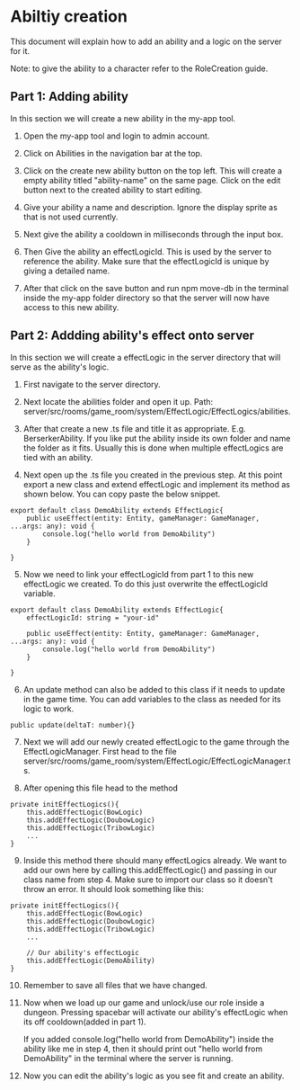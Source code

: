 # Abiltiy creation

This document will explain how to add an ability and a logic on the server for it.

Note: to give the ability to a character refer to the RoleCreation guide.

## Part 1: Adding ability

In this section we will create a new ability in the my-app tool.

1. Open the my-app tool and login to admin account.

2. Click on Abilities in the navigation bar at the top.

3. Click on the create new ability button on the top left. This will create a empty ability titled "ability-name" on the same page. Click on the edit button next to the created ability to start editing.

4. Give your ability a name and description. Ignore the display sprite as that is not used currently.

5. Next give the ability a cooldown in milliseconds through the input box.

7. Then Give the ability an effectLogicId. This is used by the server to reference the ability. Make sure that the effectLogicId is unique by giving a detailed name.

8. After that click on the save button and run npm move-db in the terminal inside the my-app folder directory so that the server will now have access to this new ability.

## Part 2: Addding ability's effect onto server
In this section we will create a effectLogic in the server directory that will serve as the ability's logic.

1. First navigate to the server directory.

2. Next locate the abilities folder and open it up. Path: server/src/rooms/game_room/system/EffectLogic/EffectLogics/abilities.

3. After that create a new .ts file and title it as appropriate. E.g. BerserkerAbility. If you like put the ability inside its own folder and name the folder as it fits. Usually this is done when multiple effectLogics are tied with an ability.

4. Next open up the .ts file you created in the previous step. At this point export a new class and extend effectLogic and implement its method as shown below. You can copy paste the below snippet.

```
export default class DemoAbility extends EffectLogic{
    public useEffect(entity: Entity, gameManager: GameManager, ...args: any): void {
        console.log("hello world from DemoAbility")
    }
    
}

```

5. Now we need to link your effectLogicId from part 1 to this new effectLogic we created. To do this just overwrite the effectLogicId variable.

```
export default class DemoAbility extends EffectLogic{
    effectLogicId: string = "your-id"

    public useEffect(entity: Entity, gameManager: GameManager, ...args: any): void {
        console.log("hello world from DemoAbility")
    }
    
}

```

6. An update method can also be added to this class if it needs to update in the game time. You can add variables to the class as needed for its logic to work.

```
public update(deltaT: number){}
```

7. Next we will add our newly created effectLogic to the game through the EffectLogicManager. First head to the file server/src/rooms/game_room/system/EffectLogic/EffectLogicManager.ts.

8. After opening this file head to the method

```
private initEffectLogics(){
    this.addEffectLogic(BowLogic)
    this.addEffectLogic(DoubowLogic)
    this.addEffectLogic(TribowLogic)
    ...
}
```

9. Inside this method there should many effectLogics already. We want to add our own here by calling this.addEffectLogic() and passing in our class name from step 4. Make sure to import our class so it doesn't throw an error. It should look something like this:

```
private initEffectLogics(){
    this.addEffectLogic(BowLogic)
    this.addEffectLogic(DoubowLogic)
    this.addEffectLogic(TribowLogic)
    ...

    // Our ability's effectLogic
    this.addEffectLogic(DemoAbility)
}
```

10. Remember to save all files that we have changed.

11. Now when we load up our game and unlock/use our role inside a dungeon. Pressing spacebar will activate our ability's effectLogic when its off cooldown(added in part 1). 

    If you added console.log("hello world from DemoAbility") inside the ability like me in step 4, then it should print out 
"hello world from DemoAbility" in the terminal where the server is running.

12. Now you can edit the ability's logic as you see fit and create an ability.



